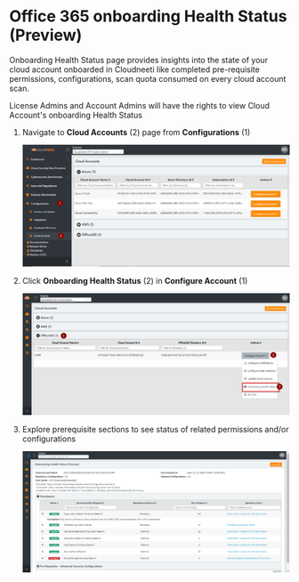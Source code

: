 Office 365 onboarding Health Status (Preview)
==================================

Onboarding Health Status page provides insights into the state of your cloud account onboarded in Cloudneeti like completed pre-requisite permissions, configurations, scan quota consumed on every cloud account scan. 

License Admins and Account Admins will have the rights to view Cloud Account's onboarding Health Status


1. Navigate to **Cloud Accounts** (2) page from **Configurations** (1)

    ![Onboarding Health Status](.././images/onboardingHealthCheck/Manage_Accounts.png#thumbnail)

2. Click **Onboarding Health Status** (2) in **Configure Account** (1)

    ![Onboarding Health Status](.././images/onboardingHealthCheck/O365_1.png#thumbnail)

3. Explore prerequisite sections to see status of related permissions and/or configurations

    ![Onboarding Health Status](.././images/onboardingHealthCheck/O365_2.png#thumbnail)

